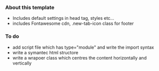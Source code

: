 ### About this template

- Includes default settings in head tag, styles etc...
- includes Fontawesome cdn, .new-tab-icon class for footer

### To do
- add script file which has type="module" and write the import syntax
- write a symantec html structore
- write a wrapoer class which centres the content horizontally and vertically